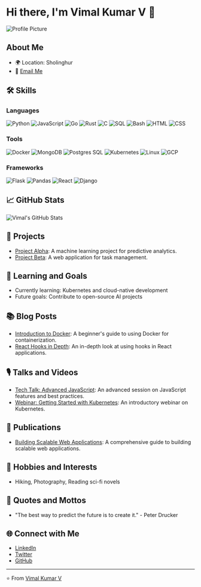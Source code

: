# Hi there, I'm Vimal Kumar V 👋

![Profile Picture](https://avatars.githubusercontent.com/u/your-profile-pic-url)

## About Me
- 🌍 Location: Sholinghur
- 📧 [Email Me](mailto:cvimalkumar21@gmail.com)

## 🛠 Skills

### Languages
![Python](https://camo.githubusercontent.com/your-python-image-url)
![JavaScript](https://camo.githubusercontent.com/your-javascript-image-url)
![Go](https://camo.githubusercontent.com/your-go-image-url)
![Rust](https://camo.githubusercontent.com/your-rust-image-url)
![C](https://camo.githubusercontent.com/your-c-image-url)
![SQL](https://camo.githubusercontent.com/your-sql-image-url)
![Bash](https://camo.githubusercontent.com/your-bash-image-url)
![HTML](https://camo.githubusercontent.com/your-html-image-url)
![CSS](https://camo.githubusercontent.com/your-css-image-url)

### Tools
![Docker](https://camo.githubusercontent.com/your-docker-image-url)
![MongoDB](https://camo.githubusercontent.com/your-mongodb-image-url)
![Postgres SQL](https://camo.githubusercontent.com/your-postgres-image-url)
![Kubernetes](https://camo.githubusercontent.com/your-kubernetes-image-url)
![Linux](https://camo.githubusercontent.com/your-linux-image-url)
![GCP](https://camo.githubusercontent.com/your-gcp-image-url)

### Frameworks
![Flask](https://camo.githubusercontent.com/your-flask-image-url)
![Pandas](https://camo.githubusercontent.com/your-pandas-image-url)
![React](https://camo.githubusercontent.com/your-react-image-url)
![Django](https://camo.githubusercontent.com/your-django-image-url)

## 📈 GitHub Stats
![Vimal's GitHub Stats](https://github-readme-stats.vercel.app/api?username=Vimal-Kumar-V&show_icons=true&theme=default)

## 🚀 Projects
- [Project Alpha](https://github.com/Vimal-Kumar-V/project-alpha): A machine learning project for predictive analytics.
- [Project Beta](https://github.com/Vimal-Kumar-V/project-beta): A web application for task management.

## 🌱 Learning and Goals
- Currently learning: Kubernetes and cloud-native development
- Future goals: Contribute to open-source AI projects

## 📚 Blog Posts
- [Introduction to Docker](https://example.com/blog/docker-intro): A beginner's guide to using Docker for containerization.
- [React Hooks in Depth](https://example.com/blog/react-hooks): An in-depth look at using hooks in React applications.

## 🎙 Talks and Videos
- [Tech Talk: Advanced JavaScript](https://example.com/talk-advanced-js): An advanced session on JavaScript features and best practices.
- [Webinar: Getting Started with Kubernetes](https://example.com/webinar-kubernetes): An introductory webinar on Kubernetes.

## 📜 Publications
- [Building Scalable Web Applications](https://example.com/publication-scalable-web): A comprehensive guide to building scalable web applications.

## 🎨 Hobbies and Interests
- Hiking, Photography, Reading sci-fi novels

## 📜 Quotes and Mottos
- "The best way to predict the future is to create it." - Peter Drucker

## 🌐 Connect with Me
- [LinkedIn](https://linkedin.com/in/your-profile)
- [Twitter](https://twitter.com/your-profile)
- [GitHub](https://github.com/Vimal-Kumar-V)

---

⭐️ From [Vimal Kumar V](https://github.com/Vimal-Kumar-V)
